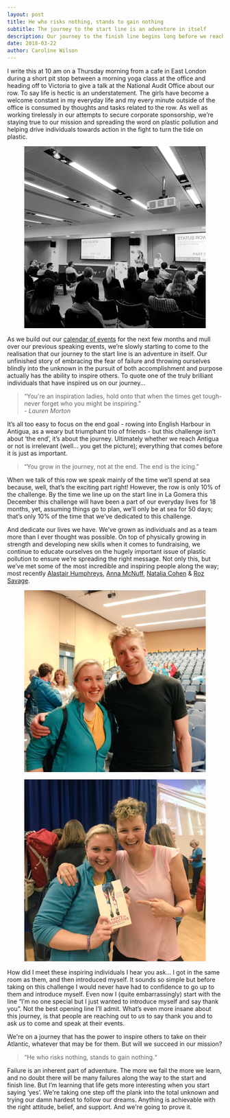 ```yaml
---
layout: post
title: He who risks nothing, stands to gain nothing
subtitle: The journey to the start line is an adventure in itself
description: Our journey to the finish line begins long before we reach the start line, and that has the power to inspire others to take on their Atlantic, whatever that may be.
date: 2018-03-22
author: Caroline Wilson
---
```

[events]: http://www.statusrow.com/events
[anna]: https://annamcnuff.com/
[roz]: https://www.rozsavage.com/
[Natalia]: https://www.eyeofthenomad.com/
[al]: http://www.alastairhumphreys.com/

I write this at 10 am on a Thursday morning from a cafe in East London during a short pit stop between a morning yoga class at the office and heading off to Victoria to give a talk at the National Audit Office about our row. To say life is hectic is an understatement. The girls have become a welcome constant in my everyday life and my every minute outside of the office is consumed by thoughts and tasks related to the row. As well as working tirelessly in our attempts to secure corporate sponsorship, we’re  staying true to our mission and spreading the word on plastic pollution and helping drive individuals towards action in the fight to turn the tide on plastic.

<div class="Blog__Post--image_2-col row ">
  <div class="col-xs-12">
    <figure>
      <img class="Blog__Post--image" alt="Speaking at the National Audit Office" src="/assets/images/blogs/risk-gain/speaking_at_the_national_audit_office.jpg" />
    </figure>
  </div>
</div>

As we build out our [calendar of events][events] for the next few months and mull over our previous speaking events, we’re slowly starting to come to the realisation that our journey to the start line is an adventure in itself. Our unfinished story of embracing the fear of failure and throwing ourselves blindly into the unknown in the pursuit of both accomplishment and purpose actually has the ability to inspire others. To quote one of the truly brilliant individuals that have inspired us on our journey...

<blockquote>“You're an inspiration ladies, hold onto that when the times get tough- never forget who you might be inspiring.” <br/>- <em>Lauren Morton</em></blockquote>

It’s all too easy to focus on the end goal - rowing into English Harbour in Antigua, as a weary but triumphant trio of friends - but this challenge isn’t about ‘the end’, it’s about the journey. Ultimately whether we reach Antigua or not is irrelevant (well... you get the picture); everything that comes before it is just as important.

<blockquote>“You grow in the journey, not at the end. The end is the icing.”</blockquote>

When we talk of this row we speak mainly of the time we’ll spend at sea because, well, that’s the exciting part right! However, the row is only 10% of the challenge. By the time we line up on the start line in La Gomera this December this challenge will have been a part of our everyday lives for 18 months, yet, assuming things go to plan, we’ll only be at sea for 50 days; that’s only 10% of the time that we’ve dedicated to this challenge.

And dedicate our lives we have. We’ve grown as individuals and as a team more than I ever thought was possible. On top of physically growing in strength and developing new skills when it comes to fundraising, we continue to educate ourselves on the hugely important issue of plastic pollution to ensure we’re spreading the right message. Not only this, but we’ve met some of the most incredible and inspiring people along the way; most recently [Alastair Humphreys][al], [Anna McNuff][anna], [Natalia Cohen][Natalia] & [Roz Savage][roz].

<div class="Blog__Post--image_2-col row ">
  <div class="col-xs-12 col-sm-6">
    <figure>
      <img class="Blog__Post--image" alt="Meeting Alastair Humphreys" src="/assets/images/blogs/risk-gain/meeting_alastair_humphreys.jpg" />
    </figure>
  </div>
  <div class="col-xs-12 col-sm-6">
    <figure>
      <img class="Blog__Post--image" alt="Meeting Anna Mcnuff" src="/assets/images/blogs/risk-gain/meeting_anna_mcnuff.jpg" />
    </figure>
  </div>
</div>


How did I meet these inspiring individuals I hear you ask… I got in the same room as them, and then introduced myself. It sounds so simple but before taking on this challenge I would never have had to confidence to go up to them and introduce myself. Even now I (quite embarrassingly) start with the line “I’m no one special but I just wanted to introduce myself and say thank you”. Not the best opening line I’ll admit. What’s even more insane about this journey, is that people are reaching out to <em>us</em> to say thank you and to ask <em>us</em> to come and speak at their events.

We're on a journey that has the power to inspire others to take on their Atlantic, whatever that may be for them. But will we succeed in our mission?

<blockquote>“He who risks nothing, stands to gain nothing.“</blockquote>

Failure is an inherent part of adventure. The more we fail the more we learn, and no doubt there will be many failures along the way to the start and finish line. But I’m learning that life gets more interesting when you start saying ‘yes’. We're taking one step off the plank into the total unknown and trying our damn hardest to follow our dreams. Anything is achievable with the right attitude, belief, and support. And we're going to prove it.
